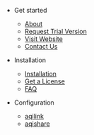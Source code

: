 <!-- _navbar.md -->

* Get started

  * [About](#get-started)
  * [Request Trial Version](https://try.aqipro.com)
  * [Visit Website](https://aqipro.com)
  * [Contact Us](https://aqipro.com/contact)

* Installation
  * [Installation](/installation)
  * [Get a License](aqilink/license.md)
  * [FAQ](aqilink/faq.md)
  
* Configuration
  * [aqilink](configuration/aqilink/)
  * [aqishare](configuration/aqishare/)

